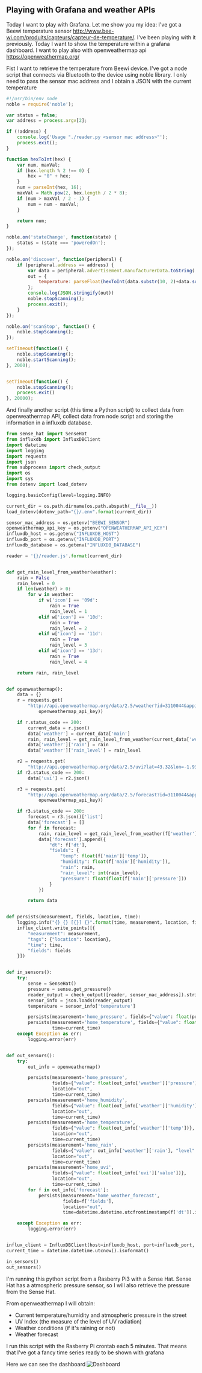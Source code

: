 ## Playing with Grafana and weather APIs

Today I want to play with Grafana. Let me show you my idea:
I've got a Beewi temperature sensor http://www.bee-wi.com/produits/capteurs/capteur-de-temperature/. I've been playing with it previously. Today I want to show the temperature within a grafana dashboard. 
I want to play also with openweathermap api https://openweathermap.org/

Fist I want to retrieve the temperature from Beewi device. I've got a node script that connects via Bluetooth to the device using noble library.
I only need to pass the sensor mac address and I obtain a JSON with the current temperature

```js
#!/usr/bin/env node
noble = require('noble');

var status = false;
var address = process.argv[2];

if (!address) {
    console.log('Usage "./reader.py <sensor mac address>"');
    process.exit();
}

function hexToInt(hex) {
    var num, maxVal;
    if (hex.length % 2 !== 0) {
        hex = "0" + hex;
    }
    num = parseInt(hex, 16);
    maxVal = Math.pow(2, hex.length / 2 * 8);
    if (num > maxVal / 2 - 1) {
        num = num - maxVal;
    }

    return num;
}

noble.on('stateChange', function(state) {
    status = (state === 'poweredOn');
});

noble.on('discover', function(peripheral) {
    if (peripheral.address == address) {
        var data = peripheral.advertisement.manufacturerData.toString('hex');
        out = {
            temperature: parseFloat(hexToInt(data.substr(10, 2)+data.substr(8, 2))/10).toFixed(1)
        };
        console.log(JSON.stringify(out))
        noble.stopScanning();
        process.exit();
    }
});

noble.on('scanStop', function() {
    noble.stopScanning();
});

setTimeout(function() {
    noble.stopScanning();
    noble.startScanning();
}, 2000);


setTimeout(function() {
    noble.stopScanning();
    process.exit()
}, 20000);
```

And finally another script (this time a Python script) to collect data from openweathermap API, collect data from node script and storing the information in a influxdb database.

````python
from sense_hat import SenseHat
from influxdb import InfluxDBClient
import datetime
import logging
import requests
import json
from subprocess import check_output
import os
import sys
from dotenv import load_dotenv

logging.basicConfig(level=logging.INFO)

current_dir = os.path.dirname(os.path.abspath(__file__))
load_dotenv(dotenv_path="{}/.env".format(current_dir))

sensor_mac_address = os.getenv("BEEWI_SENSOR")
openweathermap_api_key = os.getenv("OPENWEATHERMAP_API_KEY")
influxdb_host = os.getenv("INFLUXDB_HOST")
influxdb_port = os.getenv("INFLUXDB_PORT")
influxdb_database = os.getenv("INFLUXDB_DATABASE")

reader = '{}/reader.js'.format(current_dir)


def get_rain_level_from_weather(weather):
    rain = False
    rain_level = 0
    if len(weather) > 0:
        for w in weather:
            if w['icon'] == '09d':
                rain = True
                rain_level = 1
            elif w['icon'] == '10d':
                rain = True
                rain_level = 2
            elif w['icon'] == '11d':
                rain = True
                rain_level = 3
            elif w['icon'] == '13d':
                rain = True
                rain_level = 4

    return rain, rain_level


def openweathermap():
    data = {}
    r = requests.get(
        "http://api.openweathermap.org/data/2.5/weather?id=3110044&appid={}&units=metric".format(
            openweathermap_api_key))

    if r.status_code == 200:
        current_data = r.json()
        data['weather'] = current_data['main']
        rain, rain_level = get_rain_level_from_weather(current_data['weather'])
        data['weather']['rain'] = rain
        data['weather']['rain_level'] = rain_level

    r2 = requests.get(
        "http://api.openweathermap.org/data/2.5/uvi?lat=43.32&lon=-1.93&appid={}".format(openweathermap_api_key))
    if r2.status_code == 200:
        data['uvi'] = r2.json()

    r3 = requests.get(
        "http://api.openweathermap.org/data/2.5/forecast?id=3110044&appid={}&units=metric".format(
            openweathermap_api_key))

    if r3.status_code == 200:
        forecast = r3.json()['list']
        data['forecast'] = []
        for f in forecast:
            rain, rain_level = get_rain_level_from_weather(f['weather'])
            data['forecast'].append({
                "dt": f['dt'],
                "fields": {
                    "temp": float(f['main']['temp']),
                    "humidity": float(f['main']['humidity']),
                    "rain": rain,
                    "rain_level": int(rain_level),
                    "pressure": float(float(f['main']['pressure']))
                }
            })

        return data


def persists(measurement, fields, location, time):
    logging.info("{} {} [{}] {}".format(time, measurement, location, fields))
    influx_client.write_points([{
        "measurement": measurement,
        "tags": {"location": location},
        "time": time,
        "fields": fields
    }])


def in_sensors():
    try:
        sense = SenseHat()
        pressure = sense.get_pressure()
        reader_output = check_output([reader, sensor_mac_address]).strip()
        sensor_info = json.loads(reader_output)
        temperature = sensor_info['temperature']

        persists(measurement='home_pressure', fields={"value": float(pressure)}, location="in", time=current_time)
        persists(measurement='home_temperature', fields={"value": float(temperature)}, location="in",
                 time=current_time)
    except Exception as err:
        logging.error(err)


def out_sensors():
    try:
        out_info = openweathermap()

        persists(measurement='home_pressure',
                 fields={"value": float(out_info['weather']['pressure'])},
                 location="out",
                 time=current_time)
        persists(measurement='home_humidity',
                 fields={"value": float(out_info['weather']['humidity'])},
                 location="out",
                 time=current_time)
        persists(measurement='home_temperature',
                 fields={"value": float(out_info['weather']['temp'])},
                 location="out",
                 time=current_time)
        persists(measurement='home_rain',
                 fields={"value": out_info['weather']['rain'], "level": out_info['weather']['rain_level']},
                 location="out",
                 time=current_time)
        persists(measurement='home_uvi',
                 fields={"value": float(out_info['uvi']['value'])},
                 location="out",
                 time=current_time)
        for f in out_info['forecast']:
            persists(measurement='home_weather_forecast',
                     fields=f['fields'],
                     location="out",
                     time=datetime.datetime.utcfromtimestamp(f['dt']).isoformat())

    except Exception as err:
        logging.error(err)


influx_client = InfluxDBClient(host=influxdb_host, port=influxdb_port, database=influxdb_database)
current_time = datetime.datetime.utcnow().isoformat()

in_sensors()
out_sensors()
````

I'm running this python script from a Rasberry Pi3 with a Sense Hat. Sense Hat has a atmospheric pressure sensor, so I will also retrieve the pressure from the Sense Hat.

From openweathermap I will obtain:
* Current temperature/humidity and atmospheric pressure in the street
* UV Index (the measure of the level of UV radiation)
* Weather conditions (if it's raining or not)
* Weather forecast

I run this script with the Rasberry Pi crontab each 5 minutes. That means that I've got a fancy time series ready to be shown with grafana

Here we can see the dashboard
![Dashboard](img/dashboard.png "Dashboard")


 